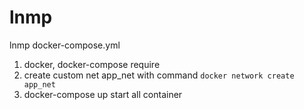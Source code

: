 # lnmp
lnmp docker-compose.yml
1. docker, docker-compose require
2. create custom net app_net with command `docker network create app_net`
3. docker-compose up start all container
